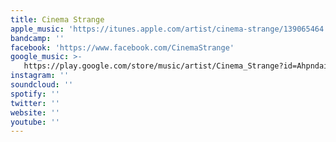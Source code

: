 ```yaml
---
title: Cinema Strange
apple_music: 'https://itunes.apple.com/artist/cinema-strange/139065464'
bandcamp: ''
facebook: 'https://www.facebook.com/CinemaStrange'
google_music: >-
   https://play.google.com/store/music/artist/Cinema_Strange?id=Ahpndaiq6ycfm6ylds26iffvc7m
instagram: ''
soundcloud: ''
spotify: ''
twitter: ''
website: ''
youtube: ''
---
```

